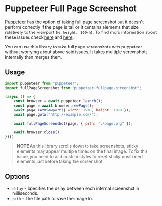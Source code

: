 # Puppeteer Full Page Screenshot

[Puppeteer](https://github.com/GoogleChrome/puppeteer) has the option of taking full page screenshot but it doesn't perform correctly if the page is tall or it contains elements that size relatively to the viewport (ie. `height: 100vh`). To find more information about these issues check [here](https://github.com/GoogleChrome/puppeteer/issues/703) and [here](https://github.com/GoogleChrome/puppeteer/issues/359).

You can use this library to take full page screenshots with puppeteer without worrying about above said issues. It takes multiple screenshots internally then merges them.

## Usage

```javascript
import puppeteer from "puppeteer";
import fullPageScreenshot from "puppeteer-fullpage-screenshot";

(async () => {
    const browser = await puppeteer.launch();
    const page = await browser.newPage();
    await page.setViewport({ width: 1920, height: 1080 });
    await page.goto("http://example.com/");

    await fullPageScreenshot(page, { path: "./page.png" });

    await browser.close();
})();
```

> **NOTE** As this library scrolls down to take screenshots, sticky elements may appear multiple times on the final image. To fix this issue, you need to add custom styles to reset sticky positioned elements just before taking the screenshot.

## Options

-   `delay` - Specifies the delay between each internal screenshot in milliseconds.
-   `path` - The file path to save the image to.
